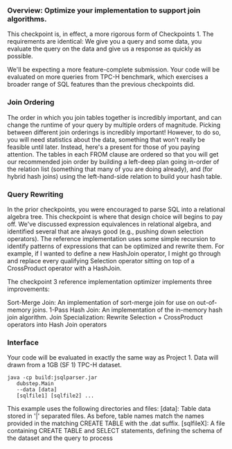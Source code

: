 <h3>Overview: Optimize your implementation to support join algorithms.</h3>

This checkpoint is, in effect, a more rigorous form of Checkpoints 1. The requirements are identical: We give you a query and some data, you evaluate the query on the data and give us a response as quickly as possible.

We'll be expecting a more feature-complete submission. Your code will be evaluated on more queries from TPC-H benchmark, which exercises a broader range of SQL features than the previous checkpoints did.

<h3>Join Ordering</h3>
The order in which you join tables together is incredibly important, and can change the runtime of your query by multiple orders of magnitude.  Picking between different join orderings is incredibly important!  However, to do so, you will need statistics about the data, something that won't really be feasible until later.  Instead, here's a present for those of you paying attention.  The tables in each FROM clause are ordered so that you will get our recommended join order by building a left-deep plan going in-order of the relation list (something that many of you are doing already), and (for hybrid hash joins) using the left-hand-side relation to build your hash table.

<h3>Query Rewriting</h3>
In the prior checkpoints, you were encouraged to parse SQL into a relational algebra tree.  This checkpoint is where that design choice will begins to pay off.  We've discussed expression equivalences in relational algebra, and identified several that are always good (e.g., pushing down selection operators). The reference implementation uses some simple recursion to identify patterns of expressions that can be optimized and rewrite them.  For example, if I wanted to define a new HashJoin operator, I might go through and replace every qualifying Selection operator sitting on top of a CrossProduct operator with a HashJoin.

The checkpoint 3 reference implementation optimizer implements three improvements:

Sort-Merge Join: An implementation of sort-merge join for use on out-of-memory joins.
1-Pass Hash Join: An implementation of the in-memory hash join algorithm.
Join Specialization: Rewrite Selection + CrossProduct operators into Hash Join operators

<h3>Interface</h3>
Your code will be evaluated in exactly the same way as Project 1. Data will drawn from a 1GB (SF 1) TPC-H dataset.

    java -cp build:jsqlparser.jar 
       dubstep.Main 
       --data [data] 
       [sqlfile1] [sqlfile2] ...
       
This example uses the following directories and files:
[data]: Table data stored in '|' separated files. As before, table names match the names provided in the matching CREATE TABLE with the .dat suffix.
[sqlfileX]: A file containing CREATE TABLE and SELECT statements, defining the schema of the dataset and the query to process

